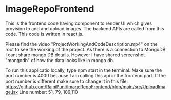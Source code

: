 # ImageRepoFrontend

This is the frontend code having component to render UI which gives provision to add and upload images. The backend APIs are called from this code.
This code is written in react.js.

Please find the video "ProjectWorkingAndCodeDescription.mp4" on the root to see the working of the project. As there is a connection to MongoDB I cant share mongo DB details. However I have shared screenshot "mongodb" of how the data looks like in mongo db.


To run this applicatio locally, type npm start in the terminal. Make sure the port number is 4000 because I am calling this api in the frontend part. If the port number is different make sure to change it in this file: 
https://github.com/RajniPuni/ImageRepoFrontend/blob/main/src/UploadImage.jsx
Line number: 51, 79, 109,110
